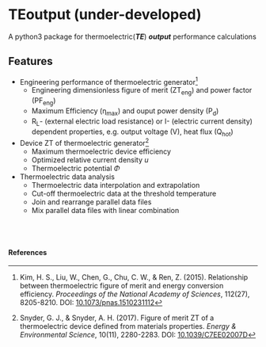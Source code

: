 # TEoutput (under-developed)
A python3 package for thermoelectric(***TE***) ***output*** performance calculations

## Features
- Engineering performance of thermoelectric generator[^1]
  - Engineering dimensionless figure of merit (ZT<sub>eng</sub>) and power factor (PF<sub>eng</sub>)
  - Maximum Efficiency (η<sub>max</sub>) and ouput power density (P<sub>d</sub>)
  - R<sub>L</sub>- (external electric load resistance) or I- (electric current density) dependent properties, e.g. output voltage (V), heat flux (Q<sub>hot</sub>)
- Device ZT of thermoelectric generator[^2]
  - Maximum thermoelectric device efficiency
  - Optimized relative current density $u$
  - Thermoelectric potential $\Phi$
- Thermoelectric data analysis
  - Thermoelectric data interpolation and extrapolation
  - Cut-off thermoelectric data at the threshold temperature
  - Join and rearrange parallel data files
  - Mix parallel data files with linear combination

<br/><br/>
#### References

[^1]: Kim, H. S., Liu, W., Chen, G., Chu, C. W., & Ren, Z. (2015). Relationship between thermoelectric figure of merit and energy conversion efficiency. 
_Proceedings of the National Academy of Sciences_, 112(27), 8205-8210. DOI: [10.1073/pnas.1510231112](https://doi.org/10.1073/pnas.1510231112)

[^2]: Snyder, G. J., & Snyder, A. H. (2017). Figure of merit ZT of a thermoelectric device defined from materials properties. 
_Energy & Environmental Science_, 10(11), 2280-2283. DOI: [10.1039/C7EE02007D](https://doi.org/10.1039/C7EE02007D)
